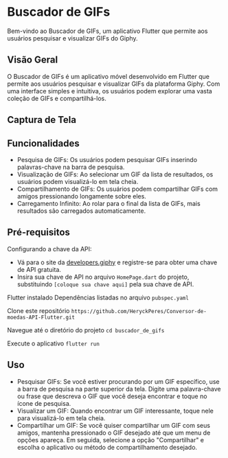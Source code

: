 # Buscador de GIFs

Bem-vindo ao Buscador de GIFs, um aplicativo Flutter que permite aos usuários pesquisar e visualizar GIFs do Giphy.

## Visão Geral

O Buscador de GIFs é um aplicativo móvel desenvolvido em Flutter que permite aos usuários pesquisar e visualizar GIFs da plataforma Giphy. Com uma interface simples e intuitiva, os usuários podem explorar uma vasta coleção de GIFs e compartilhá-los.

## Captura de Tela





## Funcionalidades

- Pesquisa de GIFs: Os usuários podem pesquisar GIFs inserindo palavras-chave na barra de pesquisa.
- Visualização de GIFs: Ao selecionar um GIF da lista de resultados, os usuários podem visualizá-lo em tela cheia.
- Compartilhamento de GIFs: Os usuários podem compartilhar GIFs com amigos pressionando longamente sobre eles.
- Carregamento Infinito: Ao rolar para o final da lista de GIFs, mais resultados são carregados automaticamente.

## Pré-requisitos

Configurando a chave da API:
   - Vá para o site da [developers.giphy](https://developers.giphy.com/) e registre-se para obter uma chave de API gratuita.
   - Insira sua chave de API no arquivo `HomePage.dart` do projeto, substituindo `[coloque sua chave aqui]` pela sua chave de API.

Flutter instalado
Dependências listadas no arquivo `pubspec.yaml`

Clone este repositório
`https://github.com/HeryckPeres/Conversor-de-moedas-API-Flutter.git`

Navegue até o diretório do projeto
`cd buscador_de_gifs`

Execute o aplicativo
`flutter run`

## Uso
- Pesquisar GIFs: Se você estiver procurando por um GIF específico, use a barra de pesquisa na parte superior da tela. Digite uma palavra-chave ou frase que descreva o GIF que você deseja encontrar e toque no ícone de pesquisa.
- Visualizar um GIF: Quando encontrar um GIF interessante, toque nele para visualizá-lo em tela cheia.
- Compartilhar um GIF: Se você quiser compartilhar um GIF com seus amigos, mantenha pressionado o GIF desejado até que um menu de opções apareça. Em seguida, selecione a opção "Compartilhar" e escolha o aplicativo ou método de compartilhamento desejado.
